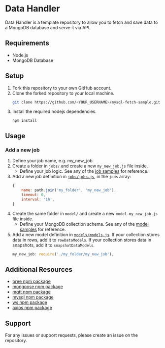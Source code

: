 # Data Handler

Data Handler is a template repository to allow you to fetch and save data to a MongoDB database and serve it via API.

## Requirements
- Node.js
- MongoDB Database

## Setup
1. Fork this repository to your own GitHub account.
2. Clone the forked repository to your local machine.
    ```bash 
    git clone https://github.com/<YOUR_USERNAME>/mysql-fetch-sample.git
    ```
3. Install the required nodejs dependencies.
    ```
    npm install
    ```

## Usage
### Add a new job
1. Define your job name, e.g. my_new_job
2. Create a folder in `jobs/` and create a new `my_new_job.js` file inside.
   - Define your job logic. See any of the [job samples](./jobs/samples/) for reference.
3. Add a new job definition in [`jobs/jobs.js`](./jobs/jobs.js), in the `jobs` array:
    ```js
    {
        name: path.join('my_folder', 'my_new_job'),
        timeout: 0,
        interval: '1h',
    }
    ```
4. Create the same folder in `model/` and create a new `model-my_new_job.js` file inside.
   - Define your MongoDB collection schema. See any of the [model samples](./models/samples/) for reference.
5. Add a new model definition in [`models/models.js`](./models/models.js).
    If your collection stores data in rows, add it to `rowDataModels`.
    If your collection stores data in snapshots, add it to `snapshotDataModels`.
    ```js
    my_new_job: require('./my_folder/my_new_job'),
    ```

## Additional Resources
- [bree npm package](https://github.com/breejs/bree)
- [mongoose npm package](https://github.com/Automattic/mongoose)
- [mqtt npm package](https://github.com/mqttjs/MQTT.js)
- [mysql npm package](https://github.com/mysqljs/mysql)
- [ws npm package](https://github.com/websockets/ws)
- [axios npm package](https://github.com/axios/axios)

## Support
For any issues or support requests, please create an issue on the repository.

